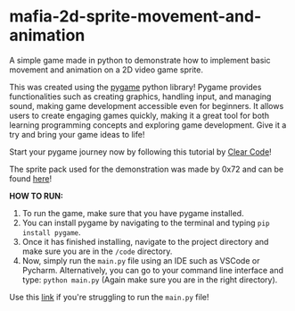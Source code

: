 # mafia-2d-sprite-movement-and-animation
A simple game made in python to demonstrate how to implement basic movement and animation on a 2D video game sprite.

This was created using the [pygame](https://www.pygame.org/news) python library! Pygame provides functionalities such as creating graphics, handling input, and managing sound, making game development accessible even for beginners. It allows users to create engaging games quickly, making it a great tool for both learning programming concepts and exploring game development. Give it a try and bring your game ideas to life!

Start your pygame journey now by following this tutorial by [Clear Code](https://youtu.be/8OMghdHP-zs?si=tVvFZrbNsUCItr1h)! 

The sprite pack used for the demonstration was made by 0x72 and can be found [here](https://0x72.itch.io/dungeontileset-ii)!

**HOW TO RUN:**
1. To run the game, make sure that you have pygame installed. 
2. You can install pygame by navigating to the terminal and typing `pip install pygame`. 
3. Once it has finished installing, navigate to the project directory and make sure you are in the `/code` directory. 
4. Now, simply run the `main.py` file using an IDE such as VSCode or Pycharm. Alternatively, you can go to your command line interface and type: `python main.py` (Again make sure you are in the right directory).

Use this [link](https://vteams.com/blog/how-to-run-a-python-script-in-terminal/) if you're struggling to run the `main.py` file!
